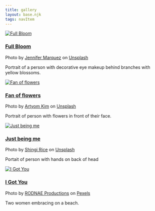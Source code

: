 ```yaml
---
title: gallery
layout: base.njk
tags: navItem
---
```


<div class="gallery">
<div class="card">
  <a href="/fullbloom/"><img src="/images/jennifer-marquez-WW-TIGWKCyc-unsplash.jpg" alt="Full Bloom"></a>
  <div class="container">
    <h3><a href="/fullbloom/">Full Bloom</a></h3>
    <p>Photo by <a href="https://unsplash.com/@jamscreativephotography?utm_source=unsplash&utm_medium=referral&utm_content=creditCopyText">Jennifer Marquez</a> on <a href="https://unsplash.com/@jamscreativephotography?utm_source=unsplash&utm_medium=referral&utm_content=creditCopyText">Unsplash</a></p>
    <p>Portrait of a person with decorative eye makeup behind branches with yellow blossoms.</p>
  </div>
</div>
<div class="card">
  <a href="/fanflowers/"><img src="/images/artyom-kim-gzaXICn5P8o-unsplash.jpg" alt="Fan of flowers"></a>
  <div class="container">
    <h3><a href="/fanflowers/">Fan of flowers</a></h3>
    <p>Photo by <a href="https://unsplash.com/@nezelenoe?utm_source=unsplash&utm_medium=referral&utm_content=creditCopyText">Artyom Kim</a> on <a href="https://unsplash.com/@nezelenoe?utm_source=unsplash&utm_medium=referral&utm_content=creditCopyText">Unsplash</a></p>
    <p>Portrait of person with flowers in front of their face.</p>
  </div>
</div>
<div class="card">
  <a href="/justbeme/"><img src="/images/shingi-rice-9qzwgBYdrgE-unsplash.jpg" alt="Just being me"></a>
  <div class="container">
    <h3><a href="/justbeme/">Just being me</a></h3>
    <p>Photo by <a href="https://unsplash.com/@bluespit?utm_source=unsplash&utm_medium=referral&utm_content=creditCopyText">Shingi Rice</a> on <a href="https://unsplash.com/@bluespit?utm_source=unsplash&utm_medium=referral&utm_content=creditCopyText">Unsplash</a></p>
    <p>Portait of person with hands on back of head</p>
  </div>
</div>
<div class="card">
  <a href="/igotu/"><img src="/images/pexels-rodnae-productions-4918787.jpg" alt="I Got You"></a>
  <div class="container">
    <h3><a href="/igotu/">I Got You</a></h3>
    <p>Photo by <a href="https://www.pexels.com/@rodnae-prod">RODNAE Productions</a> on <a href="https://www.pexels.com/">Pexels</a></p>
    <p>Two women embracing on a beach.</p>
  </div>
</div>
</div>